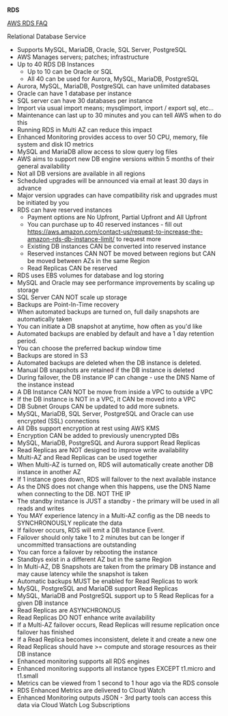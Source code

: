 **RDS**

[AWS RDS FAQ](https://aws.amazon.com/rds/faqs/)

Relational Database Service

* Supports MySQL, MariaDB, Oracle, SQL Server, PostgreSQL
* AWS Manages servers; patches; infrastructure
* Up to 40 RDS DB Instances
    * Up to 10 can be Oracle or SQL
    * All 40 can be used for Aurora, MySQL, MariaDB, PostgreSQL
* Aurora, MySQL, MariaDB, PostgreSQL can have unlimited databases
* Oracle can have 1 database per instance
* SQL server can have 30 databases per instance
* Import via usual import means; mysqlimport, import / export sql, etc...
* Maintenance can last up to 30 minutes and you can tell AWS when to do this
* Running RDS in Multi AZ can reduce this impact
* Enhanced Monitoring provides access to over 50 CPU, memory, file system and disk IO metrics
* MySQL and MariaDB allow access to slow query log files
* AWS aims to support new DB engine versions within 5 months of their general availability
* Not all DB versions are available in all regions
* Scheduled upgrades will be announced via email at least 30 days in advance
* Major version upgrades can have compatibility risk and upgrades must be initiated by you
* RDS can have reserved instances
    * Payment options are No Upfront, Partial Upfront and All Upfront
    * You can purchase up to 40 reserved instances - fill out https://aws.amazon.com/contact-us/request-to-increase-the-amazon-rds-db-instance-limit/ to request more
    * Existing DB instances CAN be converted into reserved instance
    * Reserved instances CAN NOT be moved between regions but CAN be moved between AZs in the same Region
    * Read Replicas CAN be reserved
* RDS uses EBS volumes for database and log storing
* MySQL and Oracle may see performance improvements by scaling up storage
* SQL Server CAN NOT scale up storage
* Backups are Point-In-Time recovery
* When automated backups are turned on, full daily snapshots are automatically taken
* You can initiate a DB snapshot at anytime, how often as you'd like
* Automated backups are enabled by default and have a 1 day retention period.
* You can choose the preferred backup window time
* Backups are stored in S3
* Automated backups are deleted when the DB instance is deleted. 
* Manual DB snapshots are retained if the DB instance is deleted
* During failover, the DB instance IP can change - use the DNS Name of the instance instead
* A DB Instance CAN NOT be move from inside a VPC to outside a VPC
* If the DB instance is NOT in a VPC, it CAN be moved into a VPC
* DB Subnet Groups CAN be updated to add more subnets.
* MySQL, MariaDB, SQL Server, PostgreSQL and Oracle can use encrypted (SSL) connections
* All DBs support encryption at rest using AWS KMS
* Encryption CAN be added to previously unencrypted DBs
* MySQL, MariaDB, PostgreSQL and Aurora support Read Replicas
* Read Replicas are NOT designed to improve write availability
* Multi-AZ and Read Replicas can be used together
* When Multi-AZ is turned on, RDS will automatically create another DB instance in another AZ
* If 1 instance goes down, RDS will failover to the next available instance
* As the DNS does not change when this happens, use the DNS Name when connecting to the DB. NOT THE IP
* The standby instance is JUST a standby - the primary will be used in all reads and writes
* You MAY experience latency in a Multi-AZ config as the DB needs to SYNCHRONOUSLY replicate the data
* If failover occurs, RDS will emit a DB Instance Event.
* Failover should only take 1 to 2 minutes but can be longer if uncommitted transactions are outstanding
* You can force a failover by rebooting the instance
* Standbys exist in a different AZ but in the same Region
* In Multi-AZ, DB Snapshots are taken from the primary DB instance and may cause latency while the snapshot is taken
* Automatic backups MUST be enabled for Read Replicas to work
* MySQL, PostgreSQL and MariaDB support Read Replicas
* MySQL, MariaDB and PostgreSQL support up to 5 Read Replicas for a given DB instance
* Read Replicas are ASYNCHRONOUS 
* Read Replicas DO NOT enhance write availability
* If a Multi-AZ failover occurs, Read Replicas will resume replication once failover has finished
* If a Read Replica becomes inconsistent, delete it and create a new one
* Read Replicas should have >= compute and storage resources as their DB instance
* Enhanced monitoring supports all RDS engines
* Enhanced monitoring supports all instance types EXCEPT t1.micro and t1.small
* Metrics can be viewed from 1 second to 1 hour ago via the RDS console
* RDS Enhanced Metrics are delivered to Cloud Watch
* Enhanced Monitoring outputs JSON - 3rd party tools can access this data via Cloud Watch Log Subscriptions

